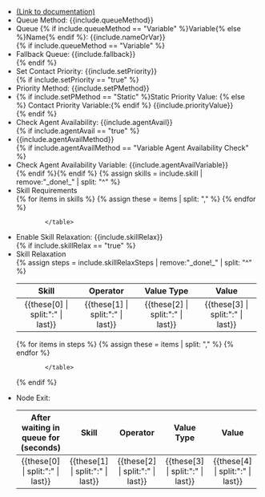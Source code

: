 <!-- Escape brackets \{\{ variable \}\} -->
<ul>
<li><a href="https://help.webex.com/en-us/article/n5595zd/Webex-Contact-Center-Setup-and-Administration-Guide#Cisco_Generic_Topic.dita_c93b6399-3cd7-4c86-9e82-48a82469fb8e" target="_blank">(Link to documentation)</a></li>
<li>Queue Method: {{include.queueMethod}}</li>
<li>Queue {% if include.queueMethod == "Variable" %}Variable{% else %}Name{% endif %}: {{include.nameOrVar}}</li>
{% if include.queueMethod == "Variable" %}<li>Fallback Queue: {{include.fallback}}</li>{% endif %}
<li>Set Contact Priority: {{include.setPriority}}</li>
{% if include.setPriority == "true" %}<li>Priority Method: {{include.setPMethod}}</li>
<li>{% if include.setPMethod == "Static" %}Static Priority Value: {% else %} Contact Priority Variable:{% endif %} {{include.priorityValue}}</li> {% endif %}
<li>Check Agent Availability: {{include.agentAvail}} </li>
{% if include.agentAvail == "true" %}<li>{{include.agentAvailMethod}}</li>
{% if include.agentAvailMethod == "Variable Agent Availability Check" %} <li>Check Agent Availability Variable: {{include.agentAvailVariable}}</li> {% endif %}{% endif %}
{% assign skills = include.skill | remove:"_done!_" | split: "^" %}

<li>Skill Requirements</li>
     <table>
          <thead>
            <tr>
              <th style="text-align: center">Skill</th>
              <th style="text-align: center">Operator</th>
              <th style="text-align: center">Value Type</th>
              <th style="text-align: center">Value</th>
            </tr>
          </thead>
            <tbody>
{% for items in skills  %}
{% assign these = items | split: ","  %}
            <tr>
              <td style="text-align: center">{{these[0] | split:":" | last}}</td>
              <td style="text-align: center">{{these[1] | split:":" | last}}</td>
              <td style="text-align: center">{{these[2] | split:":" | last}}</td>
              <td style="text-align: center">{{these[3] | split:":" | last}}</td>
            </tr>
{% endfor %}
            </tbody>

            </table>


<li>Enable Skill Relaxation: {{include.skillRelax}}</li>
{% if include.skillRelax == "true" %}<li>Skill Relaxation</li> 
{% assign steps = include.skillRelaxSteps | remove:"_done!_" | split: "^" %}
     <table> 
          <thead>
            <tr>
              <th style="text-align: center">After waiting in <br> queue for (seconds)</th>
              <th style="text-align: center">Skill</th>
              <th style="text-align: center">Operator</th>
              <th style="text-align: center">Value Type</th>
              <th style="text-align: center">Value</th>
            </tr>
          </thead>
            <tbody>
{% for items in steps  %}
{% assign these = items | split: ","  %}
            <tr>
              <td style="text-align: center">{{these[0] | split:":" | last}}</td>
              <td style="text-align: center">{{these[1] | split:":" | last}}</td>
              <td style="text-align: center">{{these[2] | split:":" | last}}</td>
              <td style="text-align: center">{{these[3] | split:":" | last}}</td>
              <td style="text-align: center">{{these[4] | split:":" | last}}</td>
            </tr>
{% endfor %}
            </tbody>

            </table>
{% endif %}

<li>Node Exit: </li>
</ul>


